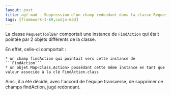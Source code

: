 ```yaml
---
layout: post
title: agf-mad - Suppression d'un champ redondant dans la classe RequestToolBar
tags: [framework-1-89,codjo-mad]
---
```

La classe ```RequestToolBar``` comportait une instance de ```FindAction``` qui était pointée par 2 objets différents de la classe.

En effet, celle-ci comportait :

    * un champ findAction qui pointait vers cette instance de ```FindAction```
    * un objet Map<Class,Action> possédant cette même instance en tant que valeur associée à la clé FindAction.class

Ainsi, il a été décidé, avec l'accord de l'équipe transverse, de supprimer ce champs findAction, jugé redondant.
